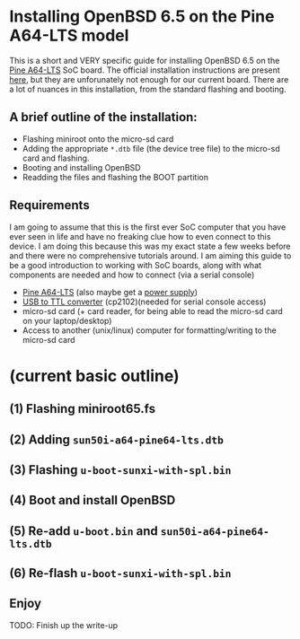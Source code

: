 # Installing OpenBSD 6.5 on the Pine A64-LTS model

This is a short and VERY specific guide for installing OpenBSD 6.5 on the [Pine A64-LTS](https://www.pine64.org/?product=pine-a64-lts) SoC board. The official installation instructions are present [here](https://ftp.openbsd.org/pub/OpenBSD/6.5/arm64/INSTALL.arm64), but they are unforunately not enough for our current board. There are a lot of nuances in this installation, from the standard flashing and booting.

## A brief outline of the installation:
- Flashing miniroot onto the micro-sd card
- Adding the appropriate `*.dtb` file (the device tree file) to the micro-sd card and flashing.
- Booting and installing OpenBSD
- Readding the files and flashing the BOOT partition

## Requirements
I am going to assume that this is the first ever SoC computer that you have ever seen in life and have no freaking clue how to even connect to this device. I am doing this because this was my exact state a few weeks before and there were no comprehensive tutorials around. I am aiming this guide to be a good introduction to working with SoC boards, along with what components are needed and how to connect (via a serial console)
- [Pine A64-LTS](https://www.pine64.org/?product=pine-a64-lts) (also maybe get a [power supply](https://www.pine64.org/?product=sopine-baseboard-us-power-supply))
- [USB to TTL converter](https://www.amazon.com/gp/product/B008AGDTA4/) (cp2102)(needed for serial console access)
- micro-sd card (+ card reader, for being able to read the micro-sd card on your laptop/desktop)
- Access to another (unix/linux) computer for formatting/writing to the micro-sd card

# (current basic outline)

## (1) Flashing miniroot65.fs

## (2) Adding `sun50i-a64-pine64-lts.dtb`

## (3) Flashing `u-boot-sunxi-with-spl.bin`

## (4) Boot and install OpenBSD

## (5) Re-add `u-boot.bin` and `sun50i-a64-pine64-lts.dtb`

## (6) Re-flash `u-boot-sunxi-with-spl.bin`

## Enjoy

TODO: Finish up the write-up
